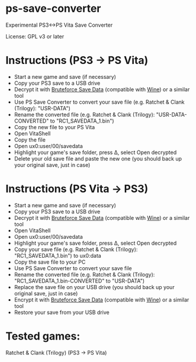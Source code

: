 # ps-save-converter
Experimental PS3&lt;->PS Vita Save Converter

License: GPL v3 or later

# Instructions (PS3 → PS Vita)
- Start a new game and save (if necessary)
- Copy your PS3 save to a USB drive
- Decrypt it with [Bruteforce Save Data](https://www.sendspace.com/file/l1zu5m) (compatible with [Wine](https://www.winehq.org/)) or a similar tool
- Use PS Save Converter to convert your save file (e.g. Ratchet & Clank (Trilogy): "USR-DATA")
- Rename the converted file (e.g. Ratchet & Clank (Trilogy): "USR-DATA-CONVERTED" to "RC1_SAVEDATA_1.bin")
- Copy the new file to your PS Vita
- Open VitaShell
- Copy the file
- Open ux0:user/00/savedata
- Highlight your game's save folder, press Δ, select Open decrypted
- Delete your old save file and paste the new one (you should back up your original save, just in case)

# Instructions (PS Vita → PS3)
- Start a new game and save (if necessary)
- Copy your PS3 save to a USB drive
- Decrypt it with [Bruteforce Save Data](https://www.sendspace.com/file/l1zu5m) (compatible with [Wine](https://www.winehq.org/)) or a similar tool
- Open VitaShell
- Open ux0:user/00/savedata
- Highlight your game's save folder, press Δ, select Open decrypted
- Copy your save file (e.g. Ratchet & Clank (Trilogy): "RC1_SAVEDATA_1.bin") to ux0:data
- Copy the save file to your PC
- Use PS Save Converter to convert your save file
- Rename the converted file (e.g. Ratchet & Clank (Trilogy): "RC1_SAVEDATA_1.bin-CONVERTED" to "USR-DATA")
- Replace the save file on your USB drive (you should back up your original save, just in case)
- Encrypt it with [Bruteforce Save Data](https://www.sendspace.com/file/l1zu5m) (compatible with [Wine](https://www.winehq.org/)) or a similar tool
- Restore your save from your USB drive

# Tested games:
  Ratchet & Clank (Trilogy) (PS3 → PS Vita)
